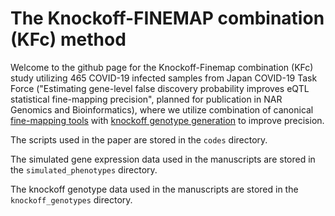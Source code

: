 # The Knockoff-FINEMAP combination (KFc) method
Welcome to the github page for the Knockoff-Finemap combination (KFc) study utilizing 465 COVID-19 infected samples from Japan COVID-19 Task Force ("Estimating gene-level false discovery probability improves eQTL statistical fine-mapping precision", planned for publication in NAR Genomics and Bioinformatics), where we utilize combination of canonical [fine-mapping tools](https://academic.oup.com/bioinformatics/article/32/10/1493/1743040) with [knockoff genotype generation](https://cran.r-project.org/web/packages/SNPknock/index.html) to improve precision.


The scripts used in the paper are stored in the `codes` directory.


The simulated gene expression data used in the manuscripts are stored in the `simulated_phenotypes` directory.


The knockoff genotype data used in the manuscripts are stored in the `knockoff_genotypes` directory.
